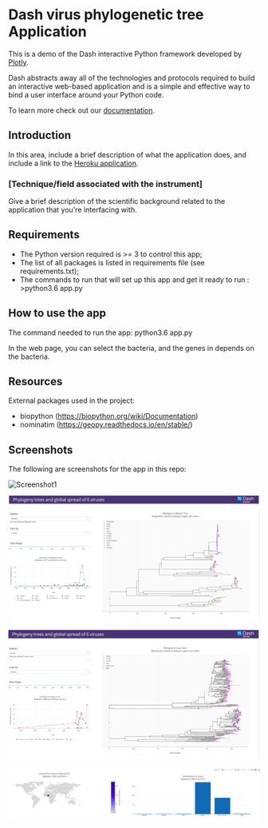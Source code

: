 # Dash virus phylogenetic tree Application

This is a demo of the Dash interactive Python framework developed by [Plotly](https://plot.ly/).

Dash abstracts away all of the technologies and protocols required to build an interactive web-based application and is a simple and effective way to bind a user interface around your Python code.

To learn more check out our [documentation](https://plot.ly/dash).

## Introduction
In this area, include a brief description of what the application does, and include a link to the [Heroku application](https://dash-phylogeny.herokuapp.com/).

### [Technique/field associated with the instrument]
Give a brief description of the scientific background related to the application that you're interfacing with.

## Requirements
- The Python version required is >= 3 to control this app;
- The list of all packages is listed in requirements file (see requirements.txt);
- The commands to run that will set up this app and get it ready to run : >python3.6 app.py

## How to use the app
The command needed to run the app:
python3.6 app.py

In the web page, you can select the bacteria, and the genes in depends on the bacteria.


## Resources

External packages used in the project:
- biopython (https://biopython.org/wiki/Documentation)
- nominatim (https://geopy.readthedocs.io/en/stable/)

## Screenshots
The following are screenshots for the app in this repo:

![Screenshot1](dash-phylo-tree.gif)

![Screenshot2](images/Screenshot1.png)

![Screenshot3](images/Screenshot2.png)

![Screenshot4](images/Screenshot3.png)

